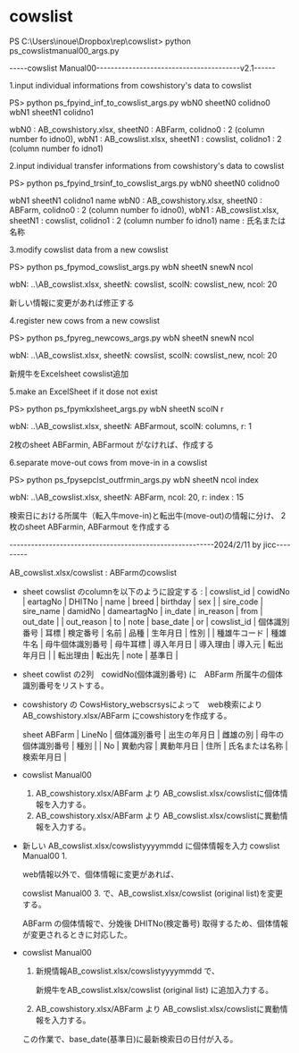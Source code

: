# cowslist
PS C:\Users\inoue\Dropbox\rep\cowslist>  python ps_cowslistmanual00_args.py

-----cowslist Manual00----------------------------------------v2.1------

1.input individual informations from cowshistory's data to cowslist

PS> python ps_fpyind_inf_to_cowslist_args.py wbN0 sheetN0 colidno0 wbN1 sheetN1 colidno1

wbN0 : AB_cowshistory.xlsx, sheetN0 : ABFarm, colidno0 : 2 (column number fo idno0),
wbN1 : AB_cowslist.xlsx, sheetN1 : cowslist, colidno1 : 2 (column number fo idno1)

2.input individual transfer informations from cowshistory's data to cowslist

PS> python ps_fpyind_trsinf_to_cowslist_args.py wbN0 sheetN0 colidno0

wbN1 sheetN1 colidno1 name
wbN0 : AB_cowshistory.xlsx, sheetN0 : ABFarm, colidno0 : 2 (column number fo idno0),
wbN1 : AB_cowslist.xlsx, sheetN1 : cowslist, colidno1 : 2 (column number fo idno1)
name : 氏名または名称

3.modify cowslist data from a new cowslist

PS> python ps_fpymod_cowslist_args.py wbN sheetN snewN ncol

wbN: ..\AB_cowslist.xlsx, sheetN: cowslist, scolN: cowslist_new, ncol: 20

新しい情報に変更があれば修正する

4.register new cows from a new cowslist

PS> python ps_fpyreg_newcows_args.py wbN sheetN snewN ncol

wbN: ..\AB_cowslist.xlsx, sheetN: cowslist, scolN: cowslist_new, ncol: 20

新規牛をExcelsheet cowslist追加

5.make an ExcelSheet if it dose not exist

PS> python ps_fpymkxlsheet_args.py wbN sheetN scolN r

wbN: ..\AB_cowslist.xlsx, sheetN: ABFarmout, scolN: columns, r: 1

2枚のsheet ABFarmin, ABFarmout がなければ、作成する

6.separate move-out cows from move-in in a cowslist

PS> python ps_fpysepclst_outfrmin_args.py wbN sheetN ncol index

wbN: ..\AB_cowslist.xlsx, sheetN: ABFarm, ncol: 20, r: index : 15

検索日における所属牛（転入牛move-in)と転出牛(move-out)の情報に分け、
2枚のsheet ABFarmin, ABFarmout を作成する

---------------------------------------------------------2024/2/11 by jicc---------

AB_cowslist.xlsx/cowslist : ABFarmのcowslist

- sheet cowslist のcolumnを以下のように設定する :
| cowslist_id | cowidNo | eartagNo | DHITNo | name | breed | birthday | sex |
| sire_code | sire_name | damidNo | dameartagNo | in_date | in_reason | from | out_date |
| out_reason | to | note | base_date |
or
| cowslist_id | 個体識別番号 | 耳標 | 検定番号 | 名前 | 品種 | 生年月日 | 性別 |
| 種雄牛コード | 種雄牛名 | 母牛個体識別番号 | 母牛耳標 | 導入年月日 | 導入理由 | 導入元 | 転出年月日 |
| 転出理由 | 転出先 | note | 基準日 |
- sheet cowlist の2列　cowidNo(個体識別番号) に　ABFarm 所属牛の個体識別番号をリストする。
- cowshistory の CowsHistory_webscrsysによって　web検索によりAB_cowshistory.xlsx/ABFarm にcowshistoryを作成する。
    
    sheet ABFarm
| LineNo | 個体識別番号 | 出生の年月日 | 雌雄の別 | 母牛の個体識別番号 | 種別 |
| No | 異動内容 | 異動年月日 | 住所 | 氏名または名称 | 検索年月日 |

- cowslist Manual00
    1. AB_cowshistory.xlsx/ABFarm より AB_cowslist.xlsx/cowslistに個体情報を入力する。
    2. AB_cowshistory.xlsx/ABFarm より AB_cowslist.xlsx/cowslistに異動情報を入力する。
- 新しい AB_cowslist.xlsx/cowslistyyyymmdd に個体情報を入力 cowslist Manual00 1.
    
    web情報以外で、個体情報に変更があれば、
    
    cowslist Manual00 3. で、AB_cowslist.xlsx/cowslist (original list)を変更する。
    
    ABFarm の個体情報で、分娩後 DHITNo(検定番号) 取得するため、個体情報が変更されるときに対応した。
    
- cowslist Manual00
    1. 新規情報AB_cowslist.xlsx/cowslistyyyymmdd で、
        
        新規牛をAB_cowslist.xlsx/cowslist (original list) に追加入力する。
        
    
    2. AB_cowshistory.xlsx/ABFarm より AB_cowslist.xlsx/cowslistに異動情報を入力する。
    
    この作業で、base_date(基準日)に最新検索日の日付が入る。
